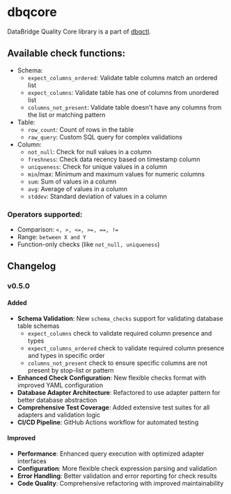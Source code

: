 # dbqcore

DataBridge Quality Core library is a part of [dbqctl](https://github.com/DataBridgeTech/dbqctl).

## Available check functions:
- Schema:
  - `expect_columns_ordered`: Validate table columns match an ordered list
  - `expect_columns`: Validate table has one of columns from unordered list
  - `columns_not_present`: Validate table doesn't have any columns from the list or matching pattern
- Table:
  - `row_count`: Count of rows in the table
  - `raw_query`: Custom SQL query for complex validations
- Column:
  - `not_null`: Check for null values in a column
  - `freshness`: Check data recency based on timestamp column
  - `uniqueness`: Check for unique values in a column
  - `min`/max: Minimum and maximum values for numeric columns
  - `sum`: Sum of values in a column
  - `avg`: Average of values in a column
  - `stddev`: Standard deviation of values in a column

### Operators supported:
  - Comparison: `<, >, <=, >=, ==, !=`
  - Range: `between X and Y`
  - Function-only checks (like `not_null, uniqueness`)

## Changelog

### v0.5.0

#### Added
- **Schema Validation**: New `schema_checks` support for validating database table schemas
    - `expect_columns` check to validate required column presence and types
    - `expect_columns_ordered` check to validate required column presence and types in specific order
    - `columns_not_present` check to ensure specific columns are not present by stop-list or pattern
- **Enhanced Check Configuration**: New flexible checks format with improved YAML configuration
- **Database Adapter Architecture**: Refactored to use adapter pattern for better database abstraction
- **Comprehensive Test Coverage**: Added extensive test suites for all adapters and validation logic
- **CI/CD Pipeline**: GitHub Actions workflow for automated testing

#### Improved
- **Performance**: Enhanced query execution with optimized adapter interfaces
- **Configuration**: More flexible check expression parsing and validation
- **Error Handling**: Better validation and error reporting for check results
- **Code Quality**: Comprehensive refactoring with improved maintainability
